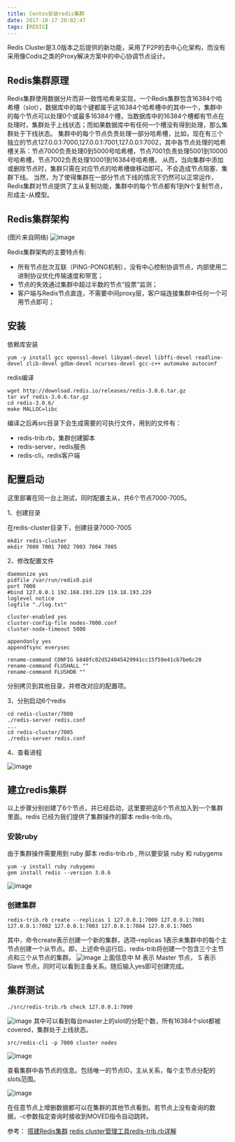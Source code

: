 ```yaml
---
title: Centos安装redis集群
date: 2017-10-17 20:02:47
tags: [REDIS]
---
```


Redis Cluster是3.0版本之后提供的新功能，采用了P2P的去中心化架构，而没有采用像Codis之类的Proxy解决方案中的中心协调节点设计。

<!-- more -->

## Redis集群原理

Redis集群使用数据分片而非一致性哈希来实现，一个Redis集群包含16384个哈希槽（slot），数据库中的每个键都属于这16384个哈希槽中的其中一个，集群中的每个节点可以处理0个或最多16384个槽，当数据库中的16384个槽都有节点在处理时，集群处于上线状态；而如果数据库中有任何一个槽没有得到处理，那么集群处于下线状态。
集群中的每个节点负责处理一部分哈希槽，比如，现在有三个独立的节点127.0.0.1:7000,127.0.0.1:7001,127.0.0.1:7002，其中各节点处理的哈希槽关系：节点7000负责处理0到5000号哈希槽，节点7001负责处理5001到10000号哈希槽，节点7002负责处理10001到16384号哈希槽。
从而，当向集群中添加或删除节点时，集群只需在对应节点的哈希槽做移动即可。不会造成节点阻塞、集群下线。
当然，为了使得集群在一部分节点下线的情况下仍然可以正常运作，Redis集群对节点提供了主从复制功能，集群中的每个节点都有1到N个复制节点，形成主-从模型。

## Redis集群架构

(图片来自网络)
![image](http://i.imgur.com/O4QfdDF.jpg)

Redis集群架构的主要特点有:
- 所有节点批次互联（PING-PONG机制），没有中心控制协调节点，内部使用二进制协议优化传输速度和带宽；
- 节点的失效通过集群中超过半数的节点“投票”监测；
- 客户端与Redis节点直连，不需要中间proxy层，客户端连接集群中任何一个可用节点即可；

## 安装

依赖库安装
```
yum -y install gcc openssl-devel libyaml-devel libffi-devel readline-devel zlib-devel gdbm-devel ncurses-devel gcc-c++ automake autoconf
```

redis编译
```
wget http://download.redis.io/releases/redis-3.0.6.tar.gz
tar xvf redis-3.0.6.tar.gz
cd redis-3.0.6/
make MALLOC=libc
```

编译之后再src目录下会生成需要的可执行文件，用到的文件有：

- redis-trib.rb，集群创建脚本
- redis-server，redis服务
- redis-cli，redis客户端

## 配置启动

这里部署在同一台上测试，同时配置主从，共6个节点7000-7005。

1、创建目录

在redis-cluster目录下，创建目录7000-7005
```
mkdir redis-cluster
mkdir 7000 7001 7002 7003 7004 7005
```

2、修改配置文件

```
daemonize yes
pidfile /var/run/redis0.pid
port 7000
#bind 127.0.0.1 192.168.193.229 119.18.193.229
loglevel notice
logfile "./log.txt"

cluster-enabled yes
cluster-config-file nodes-7000.conf
cluster-node-timeout 5000

appendonly yes
appendfsync everysec

rename-command CONFIG b840fc02d524045429941cc15f59e41cb7be6c28
rename-command FLUSHALL "" 
rename-command FLUSHDB "" 
```
分别拷贝到其他目录，并修改对应的配置项。

3、分别启动6个redis

```
cd redis-cluster/7000
./redis-server redis.conf
...
cd redis-cluster/7005
./redis-server redis.conf
```

4、查看进程

![image](http://pic-blog.bfvyun.com/redis/redis-cluster0.jpg)


## 建立redis集群

以上步骤分别创建了6个节点，并已经启动，这里要把这6个节点加入到一个集群里面。redis 已经为我们提供了集群操作的脚本 redis-trib.rb。

### 安装ruby

由于集群操作需要用到 ruby 脚本 redis-trib.rb , 所以要安装 ruby 和 rubygems
```
yum -y install ruby rubygems
gem install redis --version 3.0.6
```
![image](http://pic-blog.bfvyun.com/redis/redis-cluster1.jpg)

### 创建集群

```
redis-trib.rb create --replicas 1 127.0.0.1:7000 127.0.0.1:7001 127.0.0.1:7002 127.0.0.1:7003 127.0.0.1:7004 127.0.0.1:7005
```
其中，命令create表示创建一个新的集群，选项–replicas 1表示未集群中的每个主节点创建一个从节点。即，上述命令运行后，redis-trib将创建一个包含三个主节点和三个从节点的集群。
![image](http://pic-blog.bfvyun.com/redis/redis-cluster2.jpg) 
上面信息中 M 表示 Master 节点， S 表示 Slave 节点，同时可以看到主备关系。随后输入yes即可创建完成。

## 集群测试

```
./src/redis-trib.rb check 127.0.0.1:7000
```
![image](http://pic-blog.bfvyun.com/redis/redis-cluster3.jpg) 
 其中可以看到每台master上的slot的分配个数，所有16384个slot都被covered，集群处于上线状态。


```
src/redis-cli -p 7000 cluster nodes
```

![image](http://pic-blog.bfvyun.com/redis/redis-cluster4.jpg) 

查看集群中各节点的信息。包括唯一的节点ID，主从关系，每个主节点分配的slots范围。

![image](http://pic-blog.bfvyun.com/redis/redis-cluster5.jpg) 

在任意节点上增删数据都可以在集群的其他节点看到。若节点上没有查询的数据，-c参数指定查询时接收到MOVED指令自动跳转。

参考：
[搭建Redis集群](http://blog.dujiong.net/2017/01/15/Redis-Cluster/)
[redis cluster管理工具redis-trib.rb详解](http://weizijun.cn/2016/01/08/redis%20cluster%E7%AE%A1%E7%90%86%E5%B7%A5%E5%85%B7redis-trib-rb%E8%AF%A6%E8%A7%A3/)
